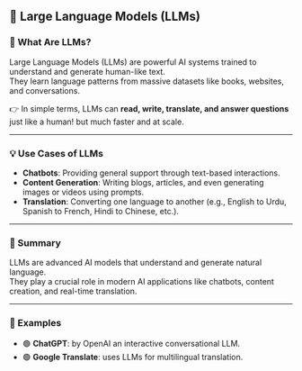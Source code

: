 ## 🤖 Large Language Models (LLMs)

### 📌 What Are LLMs?

Large Language Models (LLMs) are powerful AI systems trained to understand and generate human-like text.  
They learn language patterns from massive datasets like books, websites, and conversations.

👉 In simple terms, LLMs can **read, write, translate, and answer questions** just like a human! but much faster and at scale.

---

### 💡 Use Cases of LLMs

- **Chatbots**: Providing general support through text-based interactions.  
- **Content Generation**: Writing blogs, articles, and even generating images or videos using prompts.  
- **Translation**: Converting one language to another (e.g., English to Urdu, Spanish to French, Hindi to Chinese, etc.).  

---

### 🧠 Summary

LLMs are advanced AI models that understand and generate natural language.  
They play a crucial role in modern AI applications like chatbots, content creation, and real-time translation.

---

### 🧪 Examples

- 🟢 **ChatGPT**: by OpenAI  an interactive conversational LLM.  
- 🟢 **Google Translate**: uses LLMs for multilingual translation.
